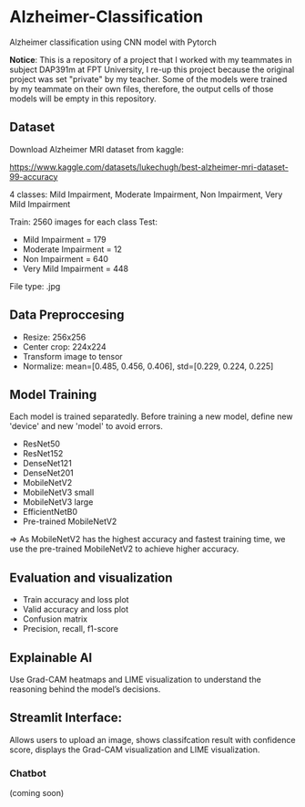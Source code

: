 # Alzheimer-Classification
Alzheimer classification using CNN model with Pytorch

**Notice**: This is a repository of a project that I worked with my teammates in subject DAP391m at FPT University, I re-up this project because the original project was set "private" by my teacher. Some of the models were trained by my teammate on their own files, therefore, the output cells of those models will be empty in this repository.

## Dataset
Download Alzheimer MRI dataset from kaggle:

https://www.kaggle.com/datasets/lukechugh/best-alzheimer-mri-dataset-99-accuracy

4 classes: Mild Impairment, Moderate Impairment, Non Impairment, Very Mild Impairment

Train: 2560 images for each class
Test:
- Mild Impairment = 179
- Moderate Impairment = 12
- Non Impairment = 640
- Very Mild Impairment = 448

File type: .jpg

## Data Preproccesing
- Resize: 256x256
- Center crop: 224x224
- Transform image to tensor
- Normalize: mean=[0.485, 0.456, 0.406], std=[0.229, 0.224, 0.225]

## Model Training
Each model is trained separatedly. Before training a new model, define new 'device' and new 'model' to avoid errors.  
- ResNet50
- ResNet152
- DenseNet121
- DenseNet201
- MobileNetV2
- MobileNetV3 small
- MobileNetV3 large
- EfficientNetB0
- Pre-trained MobileNetV2

=> As MobileNetV2 has the highest accuracy and fastest training time, we use the pre-trained MobileNetV2 to achieve higher accuracy.

## Evaluation and visualization
- Train accuracy and loss plot
- Valid accuracy and loss plot
- Confusion matrix
- Precision, recall, f1-score

## Explainable AI
Use Grad-CAM heatmaps and LIME visualization to understand the reasoning behind the model’s decisions.

## Streamlit Interface:
Allows users to upload an image, shows classifcation result with confidence score, displays the Grad-CAM visualization and LIME visualization.

### Chatbot
(coming soon)